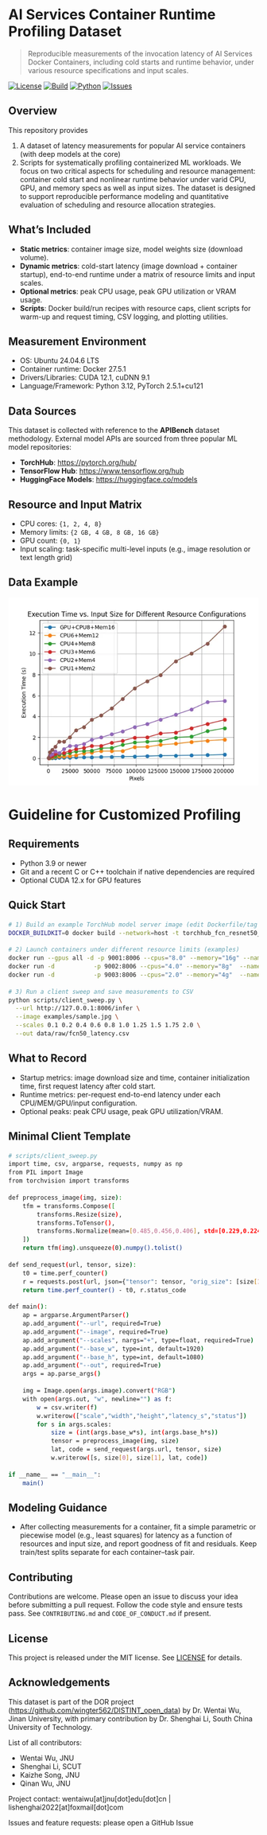 # AI Services Container Runtime Profiling Dataset
> Reproducible measurements of the invocation latency of AI Services Docker Containers, including cold starts and runtime behavior, under various resource specifications and input scales.

[![License](https://img.shields.io/badge/license-MIT-green.svg)](LICENSE) [![Build](https://img.shields.io/badge/build-passing-brightgreen.svg)](#continuous-integration) [![Python](https://img.shields.io/badge/python-3.9%2B-blue.svg)](#requirements) [![Issues](https://img.shields.io/github/issues/<ORG_OR_USER>/<REPO>.svg)](https://github.com/<ORG_OR_USER>/<REPO>/issues)

## Overview
This repository provides 
1. A dataset of latency measurements for popular AI service containers (with deep models at the core)
2. Scripts for systematically profiling containerized ML workloads. 
We focus on two critical aspects for scheduling and resource management: container cold start and nonlinear runtime behavior under varid CPU, GPU, and memory specs as well as input sizes. The dataset is designed to support reproducible performance modeling and quantitative evaluation of scheduling and resource allocation strategies.

## What’s Included
- **Static metrics**: container image size, model weights size (download volume).
- **Dynamic metrics**: cold-start latency (image download + container startup), end-to-end runtime under a matrix of resource limits and input scales.
- **Optional metrics**: peak CPU usage, peak GPU utilization or VRAM usage.
- **Scripts**: Docker build/run recipes with resource caps, client scripts for warm-up and request timing, CSV logging, and plotting utilities.

## Measurement Environment
- OS: Ubuntu 24.04.6 LTS  
- Container runtime: Docker 27.5.1  
- Drivers/Libraries: CUDA 12.1, cuDNN 9.1  
- Language/Framework: Python 3.12, PyTorch 2.5.1+cu121

## Data Sources
This dataset is collected with reference to the **APIBench** dataset methodology. External model APIs are sourced from three popular ML model repositories:
- **TorchHub**: https://pytorch.org/hub/
- **TensorFlow Hub**: https://www.tensorflow.org/hub
- **HuggingFace Models**: https://huggingface.co/models

## Resource and Input Matrix
- CPU cores: `{1, 2, 4, 8}`  
- Memory limits: `{2 GB, 4 GB, 8 GB, 16 GB}`  
- GPU count: `{0, 1}`  
- Input scaling: task-specific multi-level inputs (e.g., image resolution or text length grid)

## Data Example
![runtime profile example](docs/container_runtime_example.png)

# Guideline for Customized Profiling

## Requirements
- Python 3.9 or newer
- Git and a recent C or C++ toolchain if native dependencies are required
- Optional CUDA 12.x for GPU features

## Quick Start

```bash
# 1) Build an example TorchHub model server image (edit Dockerfile/tag to your setup)
DOCKER_BUILDKIT=0 docker build --network=host -t torchhub_fcn_resnet50_server ./docker

# 2) Launch containers under different resource limits (examples)
docker run --gpus all -d -p 9001:8006 --cpus="8.0" --memory="16g" --name fcn50_gpu  torchhub_fcn_resnet50_server
docker run -d           -p 9002:8006 --cpus="4.0" --memory="8g"  --name fcn50_cpu4 torchhub_fcn_resnet50_server
docker run -d           -p 9003:8006 --cpus="2.0" --memory="4g"  --name fcn50_cpu2 torchhub_fcn_resnet50_server

# 3) Run a client sweep and save measurements to CSV
python scripts/client_sweep.py \
  --url http://127.0.0.1:8006/infer \
  --image examples/sample.jpg \
  --scales 0.1 0.2 0.4 0.6 0.8 1.0 1.25 1.5 1.75 2.0 \
  --out data/raw/fcn50_latency.csv
```

## What to Record
- Startup metrics: image download size and time, container initialization time, first request latency after cold start.
- Runtime metrics: per-request end-to-end latency under each CPU/MEM/GPU/input configuration.
- Optional peaks: peak CPU usage, peak GPU utilization/VRAM.


## Minimal Client Template
```bash
# scripts/client_sweep.py
import time, csv, argparse, requests, numpy as np
from PIL import Image
from torchvision import transforms

def preprocess_image(img, size):
    tfm = transforms.Compose([
        transforms.Resize(size),
        transforms.ToTensor(),
        transforms.Normalize(mean=[0.485,0.456,0.406], std=[0.229,0.224,0.225]),
    ])
    return tfm(img).unsqueeze(0).numpy().tolist()

def send_request(url, tensor, size):
    t0 = time.perf_counter()
    r = requests.post(url, json={"tensor": tensor, "orig_size": [size[1], size[0]]}, timeout=60)
    return time.perf_counter() - t0, r.status_code

def main():
    ap = argparse.ArgumentParser()
    ap.add_argument("--url", required=True)
    ap.add_argument("--image", required=True)
    ap.add_argument("--scales", nargs="+", type=float, required=True)
    ap.add_argument("--base_w", type=int, default=1920)
    ap.add_argument("--base_h", type=int, default=1080)
    ap.add_argument("--out", required=True)
    args = ap.parse_args()

    img = Image.open(args.image).convert("RGB")
    with open(args.out, "w", newline="") as f:
        w = csv.writer(f)
        w.writerow(["scale","width","height","latency_s","status"])
        for s in args.scales:
            size = (int(args.base_w*s), int(args.base_h*s))
            tensor = preprocess_image(img, size)
            lat, code = send_request(args.url, tensor, size)
            w.writerow([s, size[0], size[1], lat, code])

if __name__ == "__main__":
    main()
```


## Modeling Guidance
- After collecting measurements for a container, fit a simple parametric or piecewise model (e.g., least squares) for latency as a function of resources and input size, and report goodness of fit and residuals. Keep train/test splits separate for each container–task pair.


## Contributing
Contributions are welcome. Please open an issue to discuss your idea before submitting a pull request. Follow the code style and ensure tests pass. See `CONTRIBUTING.md` and `CODE_OF_CONDUCT.md` if present.

## License
This project is released under the MIT license. See [LICENSE](LICENSE) for details.

## Acknowledgements
This dataset is part of the DOR project (https://github.com/wingter562/DISTINT_open_data) by Dr. Wentai Wu, Jinan University, with primary contribution by Dr. Shenghai Li, South China University of Technology.

List of all contributors:
- Wentai Wu, JNU
- Shenghai Li, SCUT
- Kaizhe Song, JNU
- Qinan Wu, JNU

Project contact: wentaiwu[at]jnu[dot]edu[dot]cn | lishenghai2022[at]foxmail[dot]com

Issues and feature requests: please open a GitHub Issue
